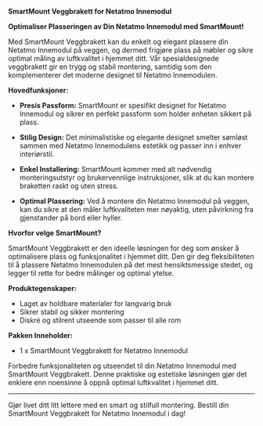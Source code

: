 <!-- Edit this file to change the product description -->

<p><strong>SmartMount Veggbrakett for Netatmo Innemodul</strong></p>
<p><strong>Optimaliser Plasseringen av Din Netatmo Innemodul med SmartMount!</strong></p>
<p>Med SmartMount Veggbrakett kan du enkelt og elegant plassere din Netatmo Innemodul på veggen, og dermed frigjøre plass på møbler og sikre optimal måling av luftkvalitet i hjemmet ditt. Vår spesialdesignede veggbrakett gir en trygg og stabil montering, samtidig som den komplementerer det moderne designet til Netatmo Innemodulen.</p>
<p><strong>Hovedfunksjoner:</strong></p>
<ul>
<li>
<p><strong>Presis Passform:</strong> SmartMount er spesifikt designet for Netatmo Innemodul og sikrer en perfekt passform som holder enheten sikkert på plass.</p>
</li>
<li>
<p><strong>Stilig Design:</strong> Det minimalistiske og elegante designet smelter sømløst sammen med Netatmo Innemodulens estetikk og passer inn i enhver interiørstil.</p>
</li>
<li>
<p><strong>Enkel Installering:</strong> SmartMount kommer med alt nødvendig monteringsutstyr og brukervennlige instruksjoner, slik at du kan montere braketten raskt og uten stress.</p>
</li>
<li>
<p><strong>Optimal Plassering:</strong> Ved å montere din Netatmo Innemodul på veggen, kan du sikre at den måler luftkvaliteten mer nøyaktig, uten påvirkning fra gjenstander på bord eller hyller.</p>
</li>
</ul>
<p><strong>Hvorfor velge SmartMount?</strong></p>
<p>SmartMount Veggbrakett er den ideelle løsningen for deg som ønsker å optimalisere plass og funksjonalitet i hjemmet ditt. Den gir deg fleksibiliteten til å plassere Netatmo Innemodulen på det mest hensiktsmessige stedet, og legger til rette for bedre målinger og optimal ytelse.</p>
<p><strong>Produktegenskaper:</strong></p>
<ul>
<li>Laget av holdbare materialer for langvarig bruk</li>
<li>Sikrer stabil og sikker montering</li>
<li>Diskré og stilrent utseende som passer til alle rom</li>
</ul>
<p><strong>Pakken Inneholder:</strong></p>
<ul>
<li>1 x SmartMount Veggbrakett for Netatmo Innemodul</li>
</ul>
<p>Forbedre funksjonaliteten og utseendet til din Netatmo Innemodul med SmartMount Veggbrakett. Denne praktiske og estetiske løsningen gjør det enklere enn noensinne å oppnå optimal luftkvalitet i hjemmet ditt.</p>
<hr>
<p>Gjør livet ditt litt lettere med en smart og stilfull montering. Bestill din SmartMount Veggbrakett for Netatmo Innemodul i dag!</p>